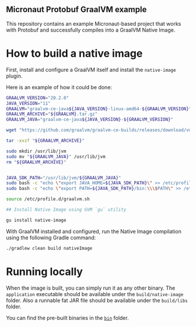 Micronaut Protobuf GraalVM example
-------

This repository contains an example Micronaut-based project that works with Protobuf and 
successfully compiles into a GraalVM Native Image.

# How to build a native image

First, install and configure a GraalVM itself and install the `native-image` plugin.

Here is an example of how it could be done:

```bash
GRAALVM_VERSION="20.2.0"
JAVA_VERSION="11"
GRAALVM="graalvm-ce-java${JAVA_VERSION}-linux-amd64-${GRAALVM_VERSION}"
GRAALVM_ARCHIVE="${GRAALVM}.tar.gz"
GRAALVM_JAVA="graalvm-ce-java${JAVA_VERSION}-${GRAALVM_VERSION}"

wget "https://github.com/graalvm/graalvm-ce-builds/releases/download/vm-${GRAALVM_VERSION}/${GRAALVM_ARCHIVE}"

tar -xvzf "${GRAALVM_ARCHIVE}"

sudo mkdir /usr/lib/jvm
sudo mv "${GRAALVM_JAVA}" /usr/lib/jvm
rm "${GRAALVM_ARCHIVE}"


JAVA_SDK_PATH="/usr/lib/jvm/${GRAALVM_JAVA}"
sudo bash -c "echo \"export JAVA_HOME=${JAVA_SDK_PATH}\" >> /etc/profile.d/graalvm.sh"
sudo bash -c "echo \"export PATH=${JAVA_SDK_PATH}/bin:\\\$PATH\" >> /etc/profile.d/graalvm.sh"

source /etc/profile.d/graalvm.sh

## Install Native Image using GVM `gu` utility

gu install native-image
```

With GraalVM installed and configured, run the Native Image compilation using 
the following Gradle command:

```bash
./gradlew clean build nativeImage
```

# Running locally

When the image is built, you can simply run it as any other binary. The `application` executable
should be available under the `build/native-image` folder.
Also a runnable fat JAR file should be available under the `build/libs` folder.

You can find the pre-built binaries in the [`bin`](./bin) folder.
